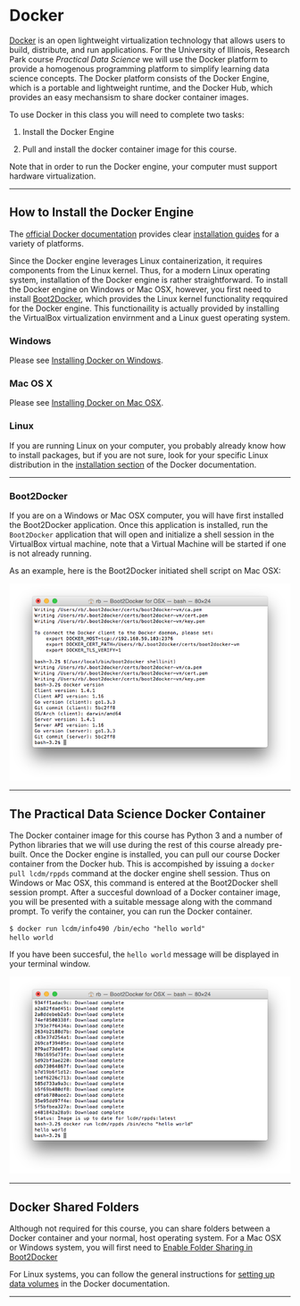 # Docker 

[Docker](http://www.docker.com) is an open lightweight virtualization technology that allows
users to build, distribute, and run applications. For the University of
Illinois, Research Park course _Practical Data Science_ we will use
the Docker platform to provide a homogenous programming platform to
simplify learning data science concepts. The Docker platform consists of
the Docker Engine, which is a portable and lightweight runtime, and the
Docker Hub, which provides an easy mechansism to share docker container
images.

To use Docker in this class you will need to complete two tasks:

1. Install the Docker Engine

2. Pull and install the docker container image for this course.

Note that in order to run the Docker engine, your computer must support
hardware virtualization.

-----

## How to Install the Docker Engine

The [official Docker documentation](https://docs.docker.com/) provides
clear [installation
guides](https://docs.docker.com/installation/#installation) for a
variety of platforms.
 
Since the Docker engine leverages Linux containerization, it requires
components from the Linux kernel. Thus, for a modern Linux operating
system, installation of the Docker engine is rather straightforward. To install
the Docker engine on Windows or Mac OSX, however, you first need to
install [Boot2Docker](http://boot2docker.io/), which provides the Linux
kernel functionality reqquired for the Docker engine. This functionaility is actually provided 
by installing the VirtualBox virtualization envirnment and a Linux guest operating system.

### Windows

Please see [Installing Docker on Windows](https://docs.docker.com/installation/windows/).

### Mac OS X

Please see [Installing Docker on Mac OSX](https://docs.docker.com/installation/mac/).

### Linux

If you are running Linux on your computer, you probably already know how
to install packages, but if you are not sure, look for your specific
Linux distribution in the [installation
section](https://docs.docker.com/installation/#installation) of the
Docker documentation.

-----

### Boot2Docker

If you are on a Windows or Mac OSX computer, you will have first
installed the Boot2Docker application. Once this application is
installed, run the `Boot2Docker` application that will open and
initialize a shell session in the VirtualBox virtual machine, note that
a Virtual Machine will be started if one is not already running. 

As an example, here is the Boot2Docker initiated shell script on Mac OSX:

![macosx boot2docker](images/macosx-boot2docker.png)

-----

## The Practical Data Science Docker Container

The Docker container image for this course has Python 3 and a number of
Python libraries that we will use during the rest of this course already
pre-built. Once the Docker engine is installed, you can pull our course Docker
container from the Docker hub. This is accompished by issuing a `docker pull lcdm/rppds` command at the docker engine shell session. Thus on Windows or Mac OSX, this command is entered at the Boot2Docker shell session prompt. After a succesful download of a Docker container image, you will be presented with a suitable message along with the command prompt. To verify the container, you can run the Docker container.

```
$ docker run lcdm/info490 /bin/echo "hello world"
hello world
```
If you have been succesful, the `hello world` message will be displayed in your terminal window.

![macosx docker pull](images/macosx-dockerpull.png)

-----

## Docker Shared Folders

Although not required for this course, you can share folders between a Docker container and your normal, host operating system.  For a Mac OSX or Windows system, you will first need to [Enable Folder Sharing in Boot2Docker](https://github.com/boot2docker/boot2docker#folder-sharing)

For Linux systems, you can follow the general instructions for [setting up data volumes](https://docs.docker.com/userguide/dockervolumes/) in the Docker documentation.

-----
